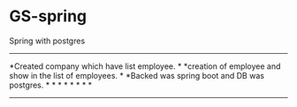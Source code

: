 # GS-spring
Spring with postgres

**********************************************************************************************************
*Created company which have list employee.
*
*creation of employee and show in the list of employees.
*
*Backed was spring boot and DB was postgres.
*
*
*
*
*
*
*
*
***************************************************************************************************************
